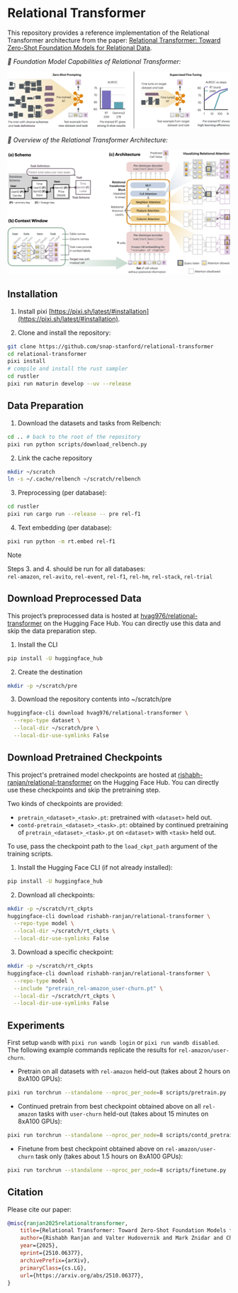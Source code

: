 # Relational Transformer

This repository provides a reference implementation
of the Relational Transformer architecture
from the paper: [Relational Transformer: Toward Zero-Shot Foundation Models for Relational Data](https://arxiv.org/abs/2510.06377).

_🥇 Foundation Model Capabilities of Relational Transformer:_

![Foundation Model Capabilities of Relational Transformer](assets/intro2.png "Foundation Model Capabilities of Relational Transformer")

_🤖 Overview of the Relational Transformer Architecture:_

![Overview of the Relational Transformer Architecture](assets/intro1.png "Overview of the Relational Transformer Architecture")


## Installation

1. Install pixi [https://pixi.sh/latest/#installation](https://pixi.sh/latest/#installation).

2. Clone and install the repository:
```bash
git clone https://github.com/snap-stanford/relational-transformer
cd relational-transformer
pixi install
# compile and install the rust sampler
cd rustler
pixi run maturin develop --uv --release
```


## Data Preparation

1. Download the datasets and tasks from Relbench:
```bash
cd .. # back to the root of the repository
pixi run python scripts/download_relbench.py
```

2. Link the cache repository
```bash
mkdir ~/scratch
ln -s ~/.cache/relbench ~/scratch/relbench
```

3. Preprocessing (per database):
```bash
cd rustler
pixi run cargo run --release -- pre rel-f1
```

4. Text embedding (per database):

```bash
pixi run python -m rt.embed rel-f1
```

> [!NOTE]
> Steps 3. and 4. should be run for all databases: \
> `rel-amazon`, `rel-avito`, `rel-event`, `rel-f1`, `rel-hm`, `rel-stack`, `rel-trial`

## Download Preprocessed Data
This project’s preprocessed data is hosted at [hvag976/relational-transformer](https://huggingface.co/datasets/hvag976/relational-transformer/tree/main) on the Hugging Face Hub. You can directly use this data and skip the data preparation step.

1. Install the CLI
```bash
pip install -U huggingface_hub
```

2. Create the destination
```bash
mkdir -p ~/scratch/pre
```

3. Download the repository contents into ~/scratch/pre
```bash
huggingface-cli download hvag976/relational-transformer \
  --repo-type dataset \
  --local-dir ~/scratch/pre \
  --local-dir-use-symlinks False
```  

## Download Pretrained Checkpoints

This project's pretrained model checkpoints are hosted at [rishabh-ranjan/relational-transformer](https://huggingface.co/rishabh-ranjan/relational-transformer/tree/main) on the Hugging Face Hub. You can directly use these checkpoints and skip the pretraining step.

Two kinds of checkpoints are provided:
- `pretrain_<dataset>_<task>.pt`: pretrained with `<dataset>` held out.
- `contd-pretrain_<dataset>_<task>.pt`: obtained by continued pretraining of `pretrain_<dataset>_<task>.pt` on `<dataset>` with `<task>` held out.

To use, pass the checkpoint path to the `load_ckpt_path` argument of the training scripts.

1. Install the Hugging Face CLI (if not already installed):
```bash
pip install -U huggingface_hub
```

2. Download all checkpoints:
```bash
mkdir -p ~/scratch/rt_ckpts
huggingface-cli download rishabh-ranjan/relational-transformer \
  --repo-type model \
  --local-dir ~/scratch/rt_ckpts \
  --local-dir-use-symlinks False
```

3. Download a specific checkpoint:
```bash
mkdir -p ~/scratch/rt_ckpts
huggingface-cli download rishabh-ranjan/relational-transformer \
  --repo-type model \
  --include "pretrain_rel-amazon_user-churn.pt" \
  --local-dir ~/scratch/rt_ckpts \
  --local-dir-use-symlinks False
```


## Experiments

First setup `wandb` with `pixi run wandb login` or `pixi run wandb disabled`. The following example commands replicate the results for `rel-amazon/user-churn`.

* Pretrain on all datasets with `rel-amazon` held-out
(takes about 2 hours on 8xA100 GPUs):
```bash
pixi run torchrun --standalone --nproc_per_node=8 scripts/pretrain.py
```

* Continued pretrain
from best checkpoint obtained above
on all `rel-amazon` tasks
with `user-churn` held-out
(takes about 15 minutes on 8xA100 GPUs):
```bash
pixi run torchrun --standalone --nproc_per_node=8 scripts/contd_pretrain.py
```

* Finetune
from best checkpoint obtained above
on `rel-amazon/user-churn` task only
(takes about 1.5 hours on 8xA100 GPUs):
```bash
pixi run torchrun --standalone --nproc_per_node=8 scripts/finetune.py
```



## Citation

Please cite our paper:

```bibtex
@misc{ranjan2025relationaltransformer,
    title={Relational Transformer: Toward Zero-Shot Foundation Models for Relational Data}, 
    author={Rishabh Ranjan and Valter Hudovernik and Mark Znidar and Charilaos Kanatsoulis and Roshan Upendra and Mahmoud Mohammadi and Joe Meyer and Tom Palczewski and Carlos Guestrin and Jure Leskovec},
    year={2025},
    eprint={2510.06377},
    archivePrefix={arXiv},
    primaryClass={cs.LG},
    url={https://arxiv.org/abs/2510.06377}, 
}
```

